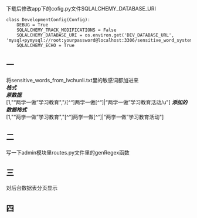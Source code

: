 下载后修改app下的cofig.py文件SQLALCHEMY_DATABASE_URI
```pycon
class DevelopmentConfig(Config):
    DEBUG = True
    SQLALCHEMY_TRACK_MODIFICATIONS = False
    SQLALCHEMY_DATABASE_URI = os.environ.get('DEV_DATABASE_URL', 'mysql+pymysql://root:yourpassword@localhost:3306/sensitive_word_system')
    SQLALCHEMY_ECHO = True
```
## 一
将sensitive_words_from_lvchunli.txt里的敏感词都加进来<br>
<em><b>格式</b></em><br>
<em><b>原数据</b></em><br>
[1,"“两学一做”学习教育","/[^“]两学一做[^“]|“两学一做”学习教育活动/u"]
<em><b>添加的数据格式</b></em><br>
[1,"“两学一做”学习教育","[^“]两学一做[^“]|“两学一做”学习教育活动"]
## 二
写一下admin模块里routes.py文件里的genRegex函数
## 三
对后台数据表分页显示
## 四